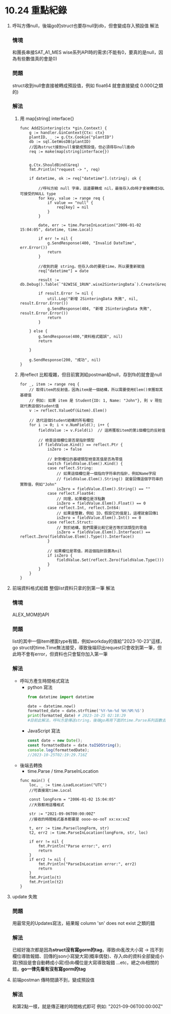# 10.24 重點紀錄

1. 呼叫方傳null，後端go的struct也要存null到db，但會變成存入預設值 解法
    ### 情境
    和團長串接SAT_A1_MES wise系列API時的需求(不能有0，要真的是null，因為有些數值真的會是0)
    ### 問題
    struct收到null會直接被轉成預設值，例如 float64 就會直接變成 0.000(之類的)
    ### 解法
    1. 用 map[string] interface{}
        ```Golang
        func Add2Sintering(ctx *gin.Context) {
            g := handler.GinContext{Ctx: ctx}
            plantID, _ := g.Ctx.Cookie("plantID")
            db := sql.GetWosDB(plantID)
            //因為struct接到null會變成預設值，但必須得存null進db
            req := make(map[string]interface{})


            g.Ctx.ShouldBind(&req)
            fmt.Println("request -> ", req)
            
            if datetime, ok := req["datetime"].(string); ok {

                //呼叫方給 null 字串，這邊要轉成 nil，最後存入db時才會被轉成SQL可接受的NULL type 
                for key, value := range req {
                    if value == "null" {
                        req[key] = nil 
                    }
                }
                
                date, err := time.ParseInLocation("2006-01-02 15:04:05", datetime, time.Local)

                if err != nil {
                    g.SendResponse(400, "Invalid DateTime", err.Error())
                    return
                }
                
                //收到的是 string，但存入db的要是time，所以要重新賦值
                req["datetime"] = date

                result := db.Debug().Table(`"82WISE_1RUN".wise2SinteringData`).Create(&req)
            
                if result.Error != nil {
                    util.Log("新增 2SinteringData 失敗", nil, result.Error.Error())
                    g.SendResponse(404, "新增 2SinteringData 失敗", result.Error.Error())
                    return
                }
            
            } else {
                g.SendResponse(400,"資料格式錯誤", nil)
                return 
                
            }
                
            g.SendResponse(200, "成功", nil)
        }
        ```
    2. 用reflect
        比較複雜，但目前實測給postman給null，存到fb的就會是null


        ```Golang
        for _, item := range req {
            // 取得item的反射值，因為item是一個結構，所以需要使用Elem()來獲取其基礎值
            // 例如: 如果 item 是 Student{ID: 1, Name: "John"}, 則 v 現在就代表這個Student值
            v := reflect.ValueOf(&item).Elem()
            
            // 迭代這個Student結構的所有欄位
            for i := 0; i < v.NumField(); i++ {
                fieldValue := v.Field(i)  // 這將獲取item的第i個欄位的反射值
            
                // 檢查這個欄位是否是指針類型
                if fieldValue.Kind() == reflect.Ptr {
                    isZero := false
            
                    // 針對欄位的基礎類型檢查其值是否為零值
                    switch fieldValue.Elem().Kind() {
                    case reflect.String:
                        // 如果這個欄位是一個指向字符串的指針，例如Name字段
                        // fieldValue.Elem().String() 就會回傳這個字符串的實際值，例如"John"
                        isZero = fieldValue.Elem().String() == ""
                    case reflect.Float64:
                        // 同理，如果欄位是浮點數
                        isZero = fieldValue.Elem().Float() == 0
                    case reflect.Int, reflect.Int64:
                        // 如果是整數，例如 ID，假設它的值是1，這裡就會回傳1
                        isZero = fieldValue.Elem().Int() == 0
                    case reflect.Struct:
                        // 對於結構，我們需要比較它是否等於該類型的零值
                        isZero = fieldValue.Elem().Interface() == reflect.Zero(fieldValue.Elem().Type()).Interface()
                    }
            
                    // 如果欄位是零值，將這個指針設置為nil
                    if isZero {
                        fieldValue.Set(reflect.Zero(fieldValue.Type()))
                    }
                }
            }
        }
        ```
    
    
2. 前端資料格式給錯 整個list資料只拿的到第一筆 解法 
    ### 情境
    ALEX_MOM的API
    ### 問題
    list的其中一個item裡面type有錯，例如workday的值給"2023-10-23"這樣，go struct的time.Time無法接受，導致後端印出request只會收到第一筆，但此時不會有error，但資料也只會幫你加入第一筆
    ### 解法
    - 呼叫方產生時間格式寫法 
        - python 寫法
            ``` Python
            from datetime import datetime

            date = datetime.now()
            formatted_date = date.strftime('%Y-%m-%d %H:%M:%S')
            print(formatted_date) # 2023-10-25 02:18:29
            #目前此解法，呼叫方是傳送string，後端go再用下面的time.Parse系列函數去做轉換
            ```
        - JavaScript 寫法
            ``` JavaScript
            const date = new Date();
            const formattedDate = date.toISOString(); 
            console.log(formattedDate);
            //2023-10-25T02:19:29.716Z
            ```
    - 後端去轉換
        - time.Parse / time.ParseInLocation
        ```Golang
        func main() {
            loc, _ := time.LoadLocation("UTC")
            //可直接寫time.Local

            const longForm = "2006-01-02 15:04:05"
            //大致都用這種格式

            str := "2021-09-06T00:00:00Z"
            //接收的時間格式基本都要是 oooo-oo-ooT xx:xx:xxZ

            t, err := time.Parse(longForm, str)
            t2, err2 := time.ParseInLocation(longForm, str, loc)
            
            if err != nil {
                fmt.Println("Parse error:", err)
                return
            }
            if err2 != nil {
                fmt.Println("ParseInLocation error:", err2)
                return
            }
            fmt.Println(t)
            fmt.Println(t2)
        }
        
        ```
3. update 失敗 
    ### 問題
    用最常見的Updates寫法，結果報 column 'sn' does not exist 之類的錯
    ### 解法
    已經好幾次都是因為**struct沒有寫gorm的tag**，導致db亂改大小寫 -> 找不到欄位導致報錯、回傳的json小寫變大寫(概率偶發)、存入db的資料全部變成小寫(預設是會自動轉成小寫)但db欄位是大寫導致報錯 ...etc，總之db相關的錯，**go一律先看有沒有寫gorm的tag**
    
4. 前端postman 傳時間讀不到，變成預設值 
    ### 解法
    和第2點一樣，就是傳正確的時間格式即可
    例如: "2021-09-06T00:00:00Z"
